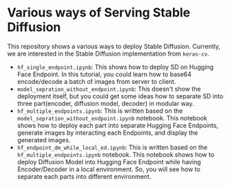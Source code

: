 # Various ways of Serving Stable Diffusion 

This repository shows a various ways to deploy Stable Diffusion. Currently, we are interested in the Stable Diffusion implementation from `keras-cv`. 

- `hf_single_endpoint.ipynb`: This shows how to deploy SD on Hugging Face Endpoint. In this tutorial, you could learn how to base64 encode/decode a batch of images from server to client. 
- `model_sepration_without_endpoint.ipynb`: This doesn't show the deployment itself, but you could get some ideas how to separate SD into three part(encoder, diffusion model, decoder) in modular way.
- `hf_multiple_endpoints.ipynb`: This is written based on the `model_sepration_without_endpoint.ipynb` notebook. This notebook shows how to deploy each part into separate Hugging Face Endpoints, generate images by interacting each Endpoints, and display the generated images.
- `hf_endpoint_dm_while_local_ed.ipynb`: This is written based on the `hf_multiple_endpoints.ipynb` notebook. This notebook shows how to deploy Diffusion Model into Hugging Face Endpoint while having Encoder/Decoder in a local environment. So, you will see how to separate each parts into different environment.
